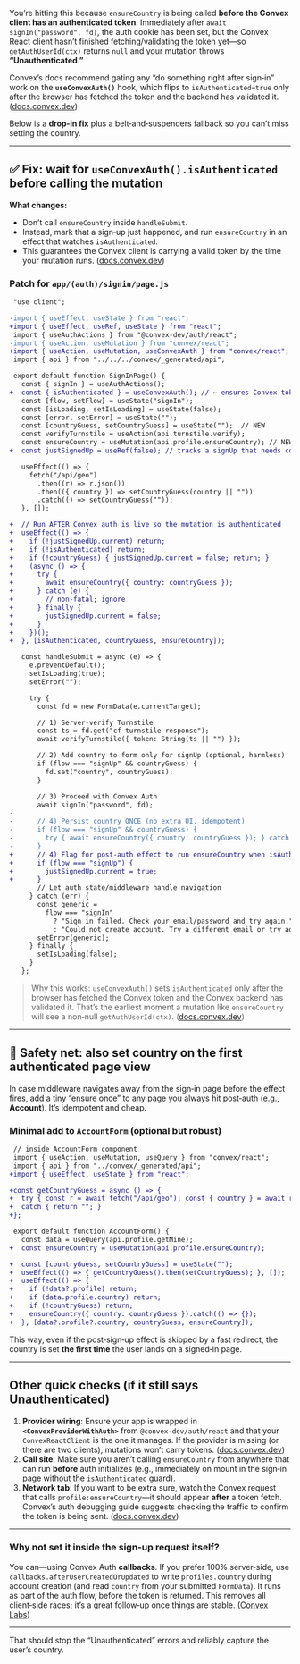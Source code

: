 You’re hitting this because `ensureCountry` is being called **before the Convex client has an authenticated token**. Immediately after `await signIn("password", fd)`, the auth cookie has been set, but the Convex React client hasn’t finished fetching/validating the token yet—so `getAuthUserId(ctx)` returns `null` and your mutation throws **“Unauthenticated.”**

Convex’s docs recommend gating any “do something right after sign‑in” work on the **`useConvexAuth()`** hook, which flips to `isAuthenticated=true` only after the browser has fetched the token and the backend has validated it. ([docs.convex.dev][1])

Below is a **drop‑in fix** plus a belt‑and‑suspenders fallback so you can’t miss setting the country.

---

## ✅ Fix: wait for `useConvexAuth().isAuthenticated` before calling the mutation

**What changes:**

* Don’t call `ensureCountry` inside `handleSubmit`.
* Instead, mark that a sign‑up just happened, and run `ensureCountry` in an effect that watches `isAuthenticated`.
* This guarantees the Convex client is carrying a valid token by the time your mutation runs. ([docs.convex.dev][1])

### Patch for `app/(auth)/signin/page.js`

```diff
 "use client";

-import { useEffect, useState } from "react";
+import { useEffect, useRef, useState } from "react";
 import { useAuthActions } from "@convex-dev/auth/react";
-import { useAction, useMutation } from "convex/react";
+import { useAction, useMutation, useConvexAuth } from "convex/react";
 import { api } from "../../../convex/_generated/api";

 export default function SignInPage() {
   const { signIn } = useAuthActions();
+  const { isAuthenticated } = useConvexAuth(); // ← ensures Convex token is ready
   const [flow, setFlow] = useState("signIn");
   const [isLoading, setIsLoading] = useState(false);
   const [error, setError] = useState("");
   const [countryGuess, setCountryGuess] = useState("");  // NEW
   const verifyTurnstile = useAction(api.turnstile.verify);
   const ensureCountry = useMutation(api.profile.ensureCountry); // NEW
+  const justSignedUp = useRef(false); // tracks a signUp that needs country set

   useEffect(() => {
     fetch("/api/geo")
       .then((r) => r.json())
       .then(({ country }) => setCountryGuess(country || ""))
       .catch(() => setCountryGuess(""));
   }, []);

+  // Run AFTER Convex auth is live so the mutation is authenticated
+  useEffect(() => {
+    if (!justSignedUp.current) return;
+    if (!isAuthenticated) return;
+    if (!countryGuess) { justSignedUp.current = false; return; }
+    (async () => {
+      try {
+        await ensureCountry({ country: countryGuess });
+      } catch (e) {
+        // non-fatal; ignore
+      } finally {
+        justSignedUp.current = false;
+      }
+    })();
+  }, [isAuthenticated, countryGuess, ensureCountry]);

   const handleSubmit = async (e) => {
     e.preventDefault();
     setIsLoading(true);
     setError("");

     try {
       const fd = new FormData(e.currentTarget);

       // 1) Server-verify Turnstile
       const ts = fd.get("cf-turnstile-response");
       await verifyTurnstile({ token: String(ts || "") });

       // 2) Add country to form only for signUp (optional, harmless)
       if (flow === "signUp" && countryGuess) {
         fd.set("country", countryGuess);
       }

       // 3) Proceed with Convex Auth
       await signIn("password", fd);
-
-      // 4) Persist country ONCE (no extra UI, idempotent)
-      if (flow === "signUp" && countryGuess) {
-        try { await ensureCountry({ country: countryGuess }); } catch {}
-      }
+      // 4) Flag for post-auth effect to run ensureCountry when isAuthenticated flips
+      if (flow === "signUp") {
+        justSignedUp.current = true;
+      }
       // Let auth state/middleware handle navigation
     } catch (err) {
       const generic =
         flow === "signIn"
           ? "Sign in failed. Check your email/password and try again."
           : "Could not create account. Try a different email or try again.";
       setError(generic);
     } finally {
       setIsLoading(false);
     }
   };
```

> Why this works: `useConvexAuth()` sets `isAuthenticated` only after the browser has fetched the Convex token and the Convex backend has validated it. That’s the earliest moment a mutation like `ensureCountry` will see a non‑null `getAuthUserId(ctx)`. ([docs.convex.dev][1])

---

## 🧷 Safety net: also set country on the first authenticated page view

In case middleware navigates away from the sign‑in page before the effect fires, add a tiny “ensure once” to any page you always hit post‑auth (e.g., **Account**). It’s idempotent and cheap.

### Minimal add to `AccountForm` (optional but robust)

```diff
 // inside AccountForm component
 import { useAction, useMutation, useQuery } from "convex/react";
 import { api } from "../convex/_generated/api";
+import { useEffect, useState } from "react";

+const getCountryGuess = async () => {
+  try { const r = await fetch("/api/geo"); const { country } = await r.json(); return country || ""; }
+  catch { return ""; }
+};

 export default function AccountForm() {
   const data = useQuery(api.profile.getMine);
+  const ensureCountry = useMutation(api.profile.ensureCountry);

+  const [countryGuess, setCountryGuess] = useState("");
+  useEffect(() => { getCountryGuess().then(setCountryGuess); }, []);
+  useEffect(() => {
+    if (!data?.profile) return;
+    if (data.profile.country) return;
+    if (!countryGuess) return;
+    ensureCountry({ country: countryGuess }).catch(() => {});
+  }, [data?.profile?.country, countryGuess, ensureCountry]);
```

This way, even if the post‑sign‑up effect is skipped by a fast redirect, the country is set **the first time** the user lands on a signed‑in page.

---

## Other quick checks (if it still says Unauthenticated)

1. **Provider wiring**: Ensure your app is wrapped in **`<ConvexProviderWithAuth>`** from `@convex-dev/auth/react` and that your `ConvexReactClient` is the one it manages. If the provider is missing (or there are two clients), mutations won’t carry tokens. ([docs.convex.dev][2])
2. **Call site**: Make sure you aren’t calling `ensureCountry` from anywhere that can run **before** auth initializes (e.g., immediately on mount in the sign‑in page without the `isAuthenticated` guard).
3. **Network tab**: If you want to be extra sure, watch the Convex request that calls `profile:ensureCountry`—it should appear **after** a token fetch. Convex’s auth debugging guide suggests checking the traffic to confirm the token is being sent. ([docs.convex.dev][3])

---

### Why not set it inside the sign‑up request itself?

You can—using Convex Auth **callbacks**. If you prefer 100% server‑side, use `callbacks.afterUserCreatedOrUpdated` to write `profiles.country` during account creation (and read `country` from your submitted `FormData`). It runs as part of the auth flow, before the token is returned. This removes all client‑side races; it’s a great follow‑up once things are stable. ([Convex Labs][4])

---

That should stop the “Unauthenticated” errors and reliably capture the user’s country.

[1]: https://docs.convex.dev/auth/authkit?utm_source=chatgpt.com "Convex & WorkOS AuthKit | Convex Developer Hub"
[2]: https://docs.convex.dev/auth?utm_source=chatgpt.com "Authentication | Convex Developer Hub"
[3]: https://docs.convex.dev/auth/debug?utm_source=chatgpt.com "Debugging Authentication | Convex Developer Hub"
[4]: https://labs.convex.dev/auth/advanced?utm_source=chatgpt.com "Advanced: Details - Convex Auth"

